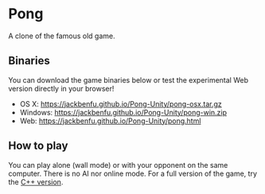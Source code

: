 # Pong
A clone of the famous old game.

## Binaries
You can download the game binaries below or test the experimental Web version directly in your browser!
- OS X: https://jackbenfu.github.io/Pong-Unity/pong-osx.tar.gz
- Windows: https://jackbenfu.github.io/Pong-Unity/pong-win.zip
- Web: https://jackbenfu.github.io/Pong-Unity/pong.html

## How to play
You can play alone (wall mode) or with your opponent on the same computer. There is no AI nor online mode. For a full version of the game, try the [C++ version](https://github.com/Jackbenfu/Pong).
